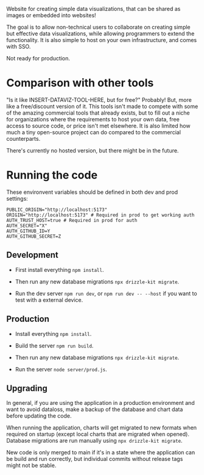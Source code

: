 Website for creating simple data visualizations, that can be shared as images or embedded into websites!

The goal is to allow non-technical users to collaborate on creating simple but effective data visualizations, while allowing programmers to extend the functionality. It is also simple to host on your own infrastructure, and comes with SSO.

Not ready for production.

# Comparison with other tools

"Is it like INSERT-DATAVIZ-TOOL-HERE, but for free?" Probably! But, more like a free/discount version of it. This tools isn't made to compete with some of the amazing commercial tools that already exists, but to fill out a niche for organizations where the requirements to host your own data, free access to source code, or price isn't met elsewhere. It is also limited how much a tiny open-source project can do compared to the commercial counterparts.

There's currently no hosted version, but there might be in the future.

# Running the code

These environvent variables should be defined in both dev and prod settings:

```
PUBLIC_ORIGIN="http://localhost:5173"
ORIGIN="http://localhost:5173" # Required in prod to get working auth
AUTH_TRUST_HOST=true # Required in prod for auth
AUTH_SECRET="X"
AUTH_GITHUB_ID=Y
AUTH_GITHUB_SECRET=Z
```

## Development

- First install everything `npm install`.

- Then run any new database migrations `npx drizzle-kit migrate`.

- Run the dev server `npm run dev`, or `npm run dev -- --host` if you want to test with a external device.

## Production

- Install everything `npm install`.

- Build the server `npm run build`.

- Then run any new database migrations `npx drizzle-kit migrate`.

- Run the server `node server/prod.js`.

## Upgrading

In general, if you are using the application in a production environment and want to avoid dataloss, make a backup of the database and chart data before updating the code.

When running the application, charts will get migrated to new formats when required on startup (except local charts that are migrated when opened). Database migrations are run manually using `npx drizzle-kit migrate`.

New code is only merged to main if it's in a state where the application can be build and run correctly, but individual commits without release tags might not be stable.
